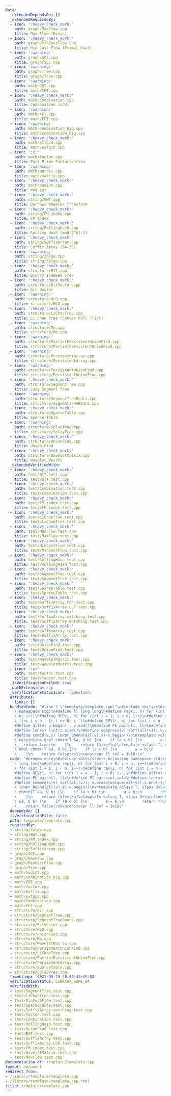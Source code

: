 ```yaml
---
data:
  _extendedDependsOn: []
  _extendedRequiredBy:
  - icon: ':heavy_check_mark:'
    path: graph/MaxFlow.cpp
    title: Max Flow (Dinic)
  - icon: ':heavy_check_mark:'
    path: graph/MinCostFlow.cpp
    title: Min Cost Flow (Primal Dual)
  - icon: ':warning:'
    path: graph/SCC.cpp
    title: graph/SCC.cpp
  - icon: ':warning:'
    path: graph/Tree.cpp
    title: graph/Tree.cpp
  - icon: ':warning:'
    path: math/CRT.cpp
    title: math/CRT.cpp
  - icon: ':heavy_check_mark:'
    path: math/Combination.cpp
    title: Combination (nCk)
  - icon: ':warning:'
    path: math/FFT.cpp
    title: math/FFT.cpp
  - icon: ':warning:'
    path: math/combination_big.cpp
    title: math/combination_big.cpp
  - icon: ':heavy_check_mark:'
    path: math/extgcd.cpp
    title: math/extgcd.cpp
  - icon: ':x:'
    path: math/factor.cpp
    title: Fast Prime Factorization
  - icon: ':warning:'
    path: math/matrix.cpp
    title: math/matrix.cpp
  - icon: ':heavy_check_mark:'
    path: math/modint.cpp
    title: mod int
  - icon: ':heavy_check_mark:'
    path: string/BWT.cpp
    title: Burrows Wheeler Transform
  - icon: ':heavy_check_mark:'
    path: string/FM_index.cpp
    title: FM Index
  - icon: ':heavy_check_mark:'
    path: string/RollingHash.cpp
    title: Rolling Hash (mod 2^61-1)
  - icon: ':heavy_check_mark:'
    path: string/SuffixArray.cpp
    title: Suffix Array (SA-IS)
  - icon: ':warning:'
    path: string/Zalgo.cpp
    title: string/Zalgo.cpp
  - icon: ':heavy_check_mark:'
    path: structure/BIT.cpp
    title: Binary Indexed Tree
  - icon: ':heavy_check_mark:'
    path: structure/BitVector.cpp
    title: Bit Vector
  - icon: ':warning:'
    path: structure/HLD.cpp
    title: structure/HLD.cpp
  - icon: ':heavy_check_mark:'
    path: structure/LiChaoTree.cpp
    title: Li Chao Tree (Convex Hull Trick)
  - icon: ':warning:'
    path: structure/Mo.cpp
    title: structure/Mo.cpp
  - icon: ':warning:'
    path: structure/PartialPersistentUnionFind.cpp
    title: structure/PartialPersistentUnionFind.cpp
  - icon: ':warning:'
    path: structure/PersistentArray.cpp
    title: structure/PersistentArray.cpp
  - icon: ':warning:'
    path: structure/PersistentUnionFind.cpp
    title: structure/PersistentUnionFind.cpp
  - icon: ':heavy_check_mark:'
    path: structure/SegmentTree.cpp
    title: Lazy Segment Tree
  - icon: ':warning:'
    path: structure/SegmentTreeBeats.cpp
    title: structure/SegmentTreeBeats.cpp
  - icon: ':heavy_check_mark:'
    path: structure/SparseTable.cpp
    title: Sparse Table
  - icon: ':warning:'
    path: structure/SplayTree.cpp
    title: structure/SplayTree.cpp
  - icon: ':heavy_check_mark:'
    path: structure/UnionFind.cpp
    title: Union Find
  - icon: ':heavy_check_mark:'
    path: structure/WaveletMatrix.cpp
    title: Wavelet Matrix
  _extendedVerifiedWith:
  - icon: ':heavy_check_mark:'
    path: test/BIT.test.cpp
    title: test/BIT.test.cpp
  - icon: ':heavy_check_mark:'
    path: test/Combination.test.cpp
    title: test/Combination.test.cpp
  - icon: ':heavy_check_mark:'
    path: test/FM_index.test.cpp
    title: test/FM_index.test.cpp
  - icon: ':heavy_check_mark:'
    path: test/LiChaoTree.test.cpp
    title: test/LiChaoTree.test.cpp
  - icon: ':heavy_check_mark:'
    path: test/MaxFlow.test.cpp
    title: test/MaxFlow.test.cpp
  - icon: ':heavy_check_mark:'
    path: test/MinCostFlow.test.cpp
    title: test/MinCostFlow.test.cpp
  - icon: ':heavy_check_mark:'
    path: test/RollingHash.test.cpp
    title: test/RollingHash.test.cpp
  - icon: ':heavy_check_mark:'
    path: test/SegmentTree.test.cpp
    title: test/SegmentTree.test.cpp
  - icon: ':heavy_check_mark:'
    path: test/SparseTable.test.cpp
    title: test/SparseTable.test.cpp
  - icon: ':heavy_check_mark:'
    path: test/SuffixArray.LCP.test.cpp
    title: test/SuffixArray.LCP.test.cpp
  - icon: ':heavy_check_mark:'
    path: test/SuffixArray.matching.test.cpp
    title: test/SuffixArray.matching.test.cpp
  - icon: ':heavy_check_mark:'
    path: test/SuffixArray.test.cpp
    title: test/SuffixArray.test.cpp
  - icon: ':heavy_check_mark:'
    path: test/UnionFind.test.cpp
    title: test/UnionFind.test.cpp
  - icon: ':heavy_check_mark:'
    path: test/WaveletMatrix.test.cpp
    title: test/WaveletMatrix.test.cpp
  - icon: ':x:'
    path: test/factor.test.cpp
    title: test/factor.test.cpp
  _isVerificationFailed: true
  _pathExtension: cpp
  _verificationStatusIcon: ':question:'
  attributes:
    links: []
  bundledCode: "#line 2 \"template/template.cpp\"\n#include <bits/stdc++.h>\nusing\
    \ namespace std;\n#define ll long long\n#define rep(i, n) for (int i = 0; i <\
    \ n; i++)\n#define REP(i, n) for (int i = 1; i < n; i++)\n#define rev(i, n) for\
    \ (int i = n - 1; i >= 0; i--)\n#define REV(i, n) for (int i = n - 1; i > 0; i--)\n\
    #define all(v) v.begin(), v.end()\n#define PL pair<ll, ll>\n#define PI pair<int,int>\n\
    #define len(s) (int)s.size()\n#define compress(v) sort(all(v)); v.erase(unique(all(v)),v.end());\n\
    #define comid(v,x) lower_bound(all(v),x)-v.begin()\n\ntemplate <class T, class\
    \ U>\ninline bool chmin(T &a, U b) {\n    if (a > b) {\n        a = b;\n     \
    \   return true;\n    }\n    return false;\n}\ntemplate <class T, class U>\ninline\
    \ bool chmax(T &a, U b) {\n    if (a < b) {\n        a = b;\n        return true;\n\
    \    }\n    return false;\n}\nconstexpr ll inf = 3e18;\n"
  code: "#pragma once\n#include <bits/stdc++.h>\nusing namespace std;\n#define ll\
    \ long long\n#define rep(i, n) for (int i = 0; i < n; i++)\n#define REP(i, n)\
    \ for (int i = 1; i < n; i++)\n#define rev(i, n) for (int i = n - 1; i >= 0; i--)\n\
    #define REV(i, n) for (int i = n - 1; i > 0; i--)\n#define all(v) v.begin(), v.end()\n\
    #define PL pair<ll, ll>\n#define PI pair<int,int>\n#define len(s) (int)s.size()\n\
    #define compress(v) sort(all(v)); v.erase(unique(all(v)),v.end());\n#define comid(v,x)\
    \ lower_bound(all(v),x)-v.begin()\n\ntemplate <class T, class U>\ninline bool\
    \ chmin(T &a, U b) {\n    if (a > b) {\n        a = b;\n        return true;\n\
    \    }\n    return false;\n}\ntemplate <class T, class U>\ninline bool chmax(T\
    \ &a, U b) {\n    if (a < b) {\n        a = b;\n        return true;\n    }\n\
    \    return false;\n}\nconstexpr ll inf = 3e18;"
  dependsOn: []
  isVerificationFile: false
  path: template/template.cpp
  requiredBy:
  - string/Zalgo.cpp
  - string/BWT.cpp
  - string/FM_index.cpp
  - string/RollingHash.cpp
  - string/SuffixArray.cpp
  - graph/SCC.cpp
  - graph/MaxFlow.cpp
  - graph/MinCostFlow.cpp
  - graph/Tree.cpp
  - math/modint.cpp
  - math/combination_big.cpp
  - math/CRT.cpp
  - math/factor.cpp
  - math/matrix.cpp
  - math/extgcd.cpp
  - math/Combination.cpp
  - math/FFT.cpp
  - structure/BIT.cpp
  - structure/SegmentTree.cpp
  - structure/SegmentTreeBeats.cpp
  - structure/BitVector.cpp
  - structure/HLD.cpp
  - structure/UnionFind.cpp
  - structure/Mo.cpp
  - structure/WaveletMatrix.cpp
  - structure/PersistentUnionFind.cpp
  - structure/LiChaoTree.cpp
  - structure/PartialPersistentUnionFind.cpp
  - structure/PersistentArray.cpp
  - structure/SparseTable.cpp
  - structure/SplayTree.cpp
  timestamp: '2021-09-10 20:00:43+09:00'
  verificationStatus: LIBRARY_SOME_WA
  verifiedWith:
  - test/SegmentTree.test.cpp
  - test/LiChaoTree.test.cpp
  - test/MinCostFlow.test.cpp
  - test/SparseTable.test.cpp
  - test/SuffixArray.matching.test.cpp
  - test/factor.test.cpp
  - test/Combination.test.cpp
  - test/RollingHash.test.cpp
  - test/UnionFind.test.cpp
  - test/BIT.test.cpp
  - test/SuffixArray.test.cpp
  - test/SuffixArray.LCP.test.cpp
  - test/FM_index.test.cpp
  - test/WaveletMatrix.test.cpp
  - test/MaxFlow.test.cpp
documentation_of: template/template.cpp
layout: document
redirect_from:
- /library/template/template.cpp
- /library/template/template.cpp.html
title: template/template.cpp
---
```

